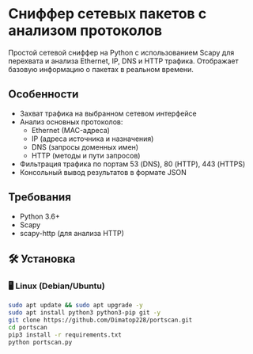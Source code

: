# Сниффер сетевых пакетов с анализом протоколов

Простой сетевой сниффер на Python с использованием Scapy для перехвата и анализа Ethernet, IP, DNS и HTTP трафика. Отображает базовую информацию о пакетах в реальном времени.

## Особенности

- Захват трафика на выбранном сетевом интерфейсе
- Анализ основных протоколов:
  - Ethernet (MAC-адреса)
  - IP (адреса источника и назначения)
  - DNS (запросы доменных имен)
  - HTTP (методы и пути запросов)
- Фильтрация трафика по портам 53 (DNS), 80 (HTTP), 443 (HTTPS)
- Консольный вывод результатов в формате JSON

## Требования

- Python 3.6+
- Scapy
- scapy-http (для анализа HTTP)

## 🛠️ Установка

### 🖥️ Linux (Debian/Ubuntu)
```bash
sudo apt update && sudo apt upgrade -y
sudo apt install python3 python3-pip git -y
git clone https://github.com/Dimatop228/portscan.git
cd portscan
pip3 install -r requirements.txt
python portscan.py
```

